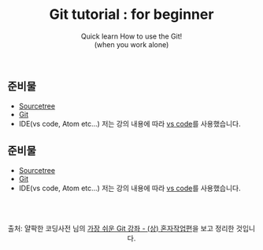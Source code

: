 <h1 align="center">Git tutorial : for beginner</h1>
<p align="center">Quick learn How to use the Git!<br>(when you work alone)</p>

<br> 

## 준비물
- [Sourcetree](https://www.sourcetreeapp.com)
- [Git](https://git-scm.com)
- IDE(vs code, Atom etc...) 저는 강의 내용에 따라 [vs code](https://code.visualstudio.com)를 사용했습니다.

## 준비물
- [Sourcetree](https://www.sourcetreeapp.com)
- [Git](https://git-scm.com)
- IDE(vs code, Atom etc...) 저는 강의 내용에 따라 [vs code](https://code.visualstudio.com)를 사용했습니다.



<br>
<br>
<p align="center">출처: 얄팍한 코딩사전 님의 <a href= "https://www.youtube.com/watch?v=FXDjmsiv8fI&t=791s">가장 쉬운 Git 강좌 - (상) 혼자작업편<a>을 보고 정리한 것입니다.</p>
